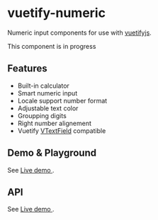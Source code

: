 # vuetify-numeric
Numeric input components for use with [vuetifyjs](https://vuetifyjs.com).

This component is in progress

## Features
 - Built-in calculator
 - Smart numeric input
 - Locale support number format
 - Adjustable text color
 - Groupping digits
 - Right number alignement
 - Vuetify [VTextField](https://vuetifyjs.com/en/components/text-fields) compatible

## Demo & Playground
See [Live demo ](https://kolesnikovav.github.io/vuetify-numeric/).

## API
See [Live demo ](https://kolesnikovav.github.io/vuetify-numeric/).


